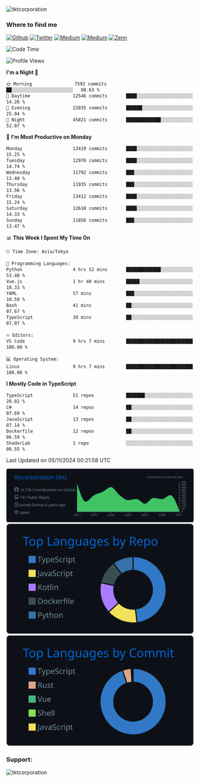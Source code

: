 <p align="left"> <img src="https://komarev.com/ghpvc/?username=tktcorporation&label=Profile%20views&color=0e75b6&style=flat" alt="tktcorporation" /> </p>

<h3>Where to find me</h3>
<p>
<a href="https://github.com/tktcorporation" target="_blank"><img alt="Github" src="https://img.shields.io/badge/GitHub-%2312100E.svg?&style=for-the-badge&logo=Github&logoColor=white" /></a>
<a href="https://twitter.com/tktcorporation" target="_blank"><img alt="Twitter" src="https://img.shields.io/badge/twitter-%231DA1F2.svg?&style=for-the-badge&logo=twitter&logoColor=white" /></a>
<a href="https://www.linkedin.com/in/tktcorporation" target="_blank"><img alt="Medium" src="https://img.shields.io/badge/linkdin-0a66c2.svg?&style=for-the-badge&logo=linkedin&logoColor=white" /></a>
<a href="https://qiita.com/tktcorporation" target="_blank"><img alt="Medium" src="https://img.shields.io/badge/qiita-55C500.svg?&style=for-the-badge&logo=qiita&logoColor=white" /></a>
<a href="https://zenn.dev/tktcorporation" target="_blank"><img alt="Zenn" src="https://img.shields.io/badge/Zenn-3EA8FF.svg?&style=for-the-badge&logo=Zenn&logoColor=white" /></a>
</p>
  
<!--START_SECTION:waka-->
![Code Time](http://img.shields.io/badge/Code%20Time-1%2C817%20hrs%2026%20mins-blue)

![Profile Views](http://img.shields.io/badge/Profile%20Views-0-blue)

**I'm a Night 🦉** 

```text
🌞 Morning                7592 commits        ██░░░░░░░░░░░░░░░░░░░░░░░   08.63 % 
🌆 Daytime                12546 commits       ████░░░░░░░░░░░░░░░░░░░░░   14.26 % 
🌃 Evening                22035 commits       ██████░░░░░░░░░░░░░░░░░░░   25.04 % 
🌙 Night                  45821 commits       █████████████░░░░░░░░░░░░   52.07 % 
```
📅 **I'm Most Productive on Monday** 

```text
Monday                   13419 commits       ████░░░░░░░░░░░░░░░░░░░░░   15.25 % 
Tuesday                  12970 commits       ████░░░░░░░░░░░░░░░░░░░░░   14.74 % 
Wednesday                11792 commits       ███░░░░░░░░░░░░░░░░░░░░░░   13.40 % 
Thursday                 11935 commits       ███░░░░░░░░░░░░░░░░░░░░░░   13.56 % 
Friday                   13412 commits       ████░░░░░░░░░░░░░░░░░░░░░   15.24 % 
Saturday                 12610 commits       ████░░░░░░░░░░░░░░░░░░░░░   14.33 % 
Sunday                   11856 commits       ███░░░░░░░░░░░░░░░░░░░░░░   13.47 % 
```


📊 **This Week I Spent My Time On** 

```text
🕑︎ Time Zone: Asia/Tokyo

💬 Programming Languages: 
Python                   4 hrs 52 mins       █████████████░░░░░░░░░░░░   53.40 % 
Vue.js                   1 hr 40 mins        █████░░░░░░░░░░░░░░░░░░░░   18.33 % 
YAML                     57 mins             ███░░░░░░░░░░░░░░░░░░░░░░   10.59 % 
Bash                     41 mins             ██░░░░░░░░░░░░░░░░░░░░░░░   07.67 % 
TypeScript               38 mins             ██░░░░░░░░░░░░░░░░░░░░░░░   07.07 % 

🔥 Editors: 
VS Code                  9 hrs 7 mins        █████████████████████████   100.00 % 

💻 Operating System: 
Linux                    9 hrs 7 mins        █████████████████████████   100.00 % 
```

**I Mostly Code in TypeScript** 

```text
TypeScript               51 repos            ███████░░░░░░░░░░░░░░░░░░   28.02 % 
C#                       14 repos            ██░░░░░░░░░░░░░░░░░░░░░░░   07.69 % 
JavaScript               13 repos            ██░░░░░░░░░░░░░░░░░░░░░░░   07.14 % 
Dockerfile               12 repos            ██░░░░░░░░░░░░░░░░░░░░░░░   06.59 % 
ShaderLab                1 repo              ░░░░░░░░░░░░░░░░░░░░░░░░░   00.55 % 
```




 Last Updated on 05/11/2024 00:21:58 UTC
<!--END_SECTION:waka-->

[![](https://raw.githubusercontent.com/tktcorporation/tktcorporation/master/profile-summary-card-output/github_dark/0-profile-details.svg)](https://github.com/vn7n24fzkq/github-profile-summary-cards)
[![](https://raw.githubusercontent.com/tktcorporation/tktcorporation/master/profile-summary-card-output/github_dark/1-repos-per-language.svg)](https://github.com/vn7n24fzkq/github-profile-summary-cards) [![](https://raw.githubusercontent.com/tktcorporation/tktcorporation/master/profile-summary-card-output/github_dark/2-most-commit-language.svg)](https://github.com/vn7n24fzkq/github-profile-summary-cards)

<h3 align="left">Support:</h3>
<p><a href="https://www.buymeacoffee.com/tktcorporation"> <img align="left" src="https://cdn.buymeacoffee.com/buttons/v2/default-yellow.png" height="50" width="210" alt="tktcorporation" /></a></p><br><br>
